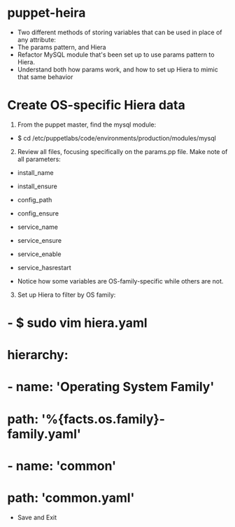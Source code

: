 # puppet-heira
- Two different methods of storing variables that can be used in place of any attribute:
- The params pattern, and Hiera
- Refactor MySQL module that's been set up to use params pattern to Hiera.
- Understand both how params work, and how to set up Hiera to mimic that same behavior

# Create OS-specific Hiera data
1. From the puppet master, find the mysql module:
- $ cd /etc/puppetlabs/code/environments/production/modules/mysql

2. Review all files, focusing specifically on the params.pp file. Make note of all parameters:
- install_name
- install_ensure
- config_path
- config_ensure
- service_name
- service_ensure
- service_enable
- service_hasrestart

- Notice how some variables are OS-family-specific while others are not.

3. Set up Hiera to filter by OS family:

# - $ sudo vim hiera.yaml

#  hierarchy:
# - name: 'Operating System Family'
#   path: '%{facts.os.family}-family.yaml'

# - name: 'common'
#   path: 'common.yaml'

- Save and Exit